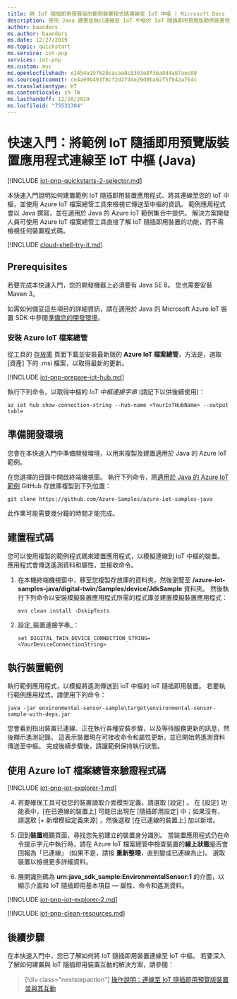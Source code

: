 ```yaml
---
title: 將 IoT 隨插即用預覽版的範例裝置程式碼連線至 IoT 中樞 | Microsoft Docs
description: 使用 Java 建置並執行連線至 IoT 中樞的 IoT 隨插即用預覽版範例裝置程式碼。 使用 Azure IoT 檔案總管工具，檢視裝置傳送至中樞的資訊。
author: baanders
ms.author: baanders
ms.date: 12/27/2019
ms.topic: quickstart
ms.service: iot-pnp
services: iot-pnp
ms.custom: mvc
ms.openlocfilehash: e1454a197620cacaa8c8303e8f36a8d4a87aec00
ms.sourcegitcommit: ce4a99b493f8cf2d2fd4e29d9ba92f5f942a754c
ms.translationtype: HT
ms.contentlocale: zh-TW
ms.lasthandoff: 12/28/2019
ms.locfileid: "75531304"
---
```

# <a name="quickstart-connect-a-sample-iot-plug-and-play-preview-device-application-to-iot-hub-java"></a>快速入門：將範例 IoT 隨插即用預覽版裝置應用程式連線至 IoT 中樞 (Java)

[!INCLUDE [iot-pnp-quickstarts-2-selector.md](../../includes/iot-pnp-quickstarts-2-selector.md)]

本快速入門說明如何建置範例 IoT 隨插即用裝置應用程式、將其連線至您的 IoT 中樞，並使用 Azure IoT 檔案總管工具來檢視它傳送至中樞的資訊。 範例應用程式會以 Java 撰寫，並在適用於 Java 的 Azure IoT 範例集合中提供。 解決方案開發人員可使用 Azure IoT 檔案總管工具直接了解 IoT 隨插即用裝置的功能，而不需檢視任何裝置程式碼。

[!INCLUDE [cloud-shell-try-it.md](../../includes/cloud-shell-try-it.md)]

## <a name="prerequisites"></a>Prerequisites

若要完成本快速入門，您的開發機器上必須要有 Java SE 8。 您也需要安裝 Maven 3。

如需如何備妥這些項目的詳細資訊，請在適用於 Java 的 Microsoft Azure IoT 裝置 SDK 中參閱[準備您的開發環境](https://github.com/Azure/azure-iot-sdk-java/blob/preview/doc/java-devbox-setup.md)。

### <a name="install-the-azure-iot-explorer"></a>安裝 Azure IoT 檔案總管

從工具的 [存放庫](https://github.com/Azure/azure-iot-explorer/releases) 頁面下載並安裝最新版的 **Azure IoT 檔案總管**，方法是，選取 [資產] 下的 .msi 檔案，以取得最新的更新。

[!INCLUDE [iot-pnp-prepare-iot-hub.md](../../includes/iot-pnp-prepare-iot-hub.md)]

執行下列命令，以取得中樞的 _IoT 中樞連接字串_ (請記下以供後續使用)：

```azurecli-interactive
az iot hub show-connection-string --hub-name <YourIoTHubName> --output table
```

## <a name="prepare-the-development-environment"></a>準備開發環境

您會在本快速入門中準備開發環境，以用來複製及建置適用於 Java 的 Azure IoT 範例。

在您選擇的目錄中開啟終端機視窗。 執行下列命令，將[適用於 Java 的 Azure IoT 範例](https://github.com/Azure-Samples/azure-iot-samples-java) GitHub 存放庫複製到下列位置：

```cmd/sh
git clone https://github.com/Azure-Samples/azure-iot-samples-java
```

此作業可能需要幾分鐘的時間才能完成。

## <a name="build-the-code"></a>建置程式碼

您可以使用複製的範例程式碼來建置應用程式，以模擬連線到 IoT 中樞的裝置。 應用程式會傳送遙測資料和屬性，並接收命令。

1. 在本機終端機視窗中，移至您複製存放庫的資料夾，然後瀏覽至 **/azure-iot-samples-java/digital-twin/Samples/device/JdkSample** 資料夾。 然後執行下列命令以安裝模擬裝置應用程式所需的程式庫並建置模擬裝置應用程式：

    ```cmd/sh
    mvn clean install -DskipTests
    ```

1. 設定_裝置連接字串_：

    ```cmd/sh
    set DIGITAL_TWIN_DEVICE_CONNECTION_STRING=<YourDeviceConnectionString>
    ```

## <a name="run-the-device-sample"></a>執行裝置範例

執行範例應用程式，以模擬將遙測傳送到 IoT 中樞的 IoT 隨插即用裝置。 若要執行範例應用程式，請使用下列命令：

```cmd\sh
java -jar environmental-sensor-sample\target\environmental-sensor-sample-with-deps.jar
```

您會看到指出裝置已連線、正在執行各種安裝步驟，以及等待服務更新的訊息，然後顯示遙測記錄。 這表示裝置現在可接收命令和屬性更新，並已開始將遙測資料傳送至中樞。 完成後續步驟後，請讓範例保持執行狀態。

## <a name="use-the-azure-iot-explorer-to-validate-the-code"></a>使用 Azure IoT 檔案總管來驗證程式碼

[!INCLUDE [iot-pnp-iot-explorer-1.md](../../includes/iot-pnp-iot-explorer-1.md)]

4. 若要確保工具可從您的裝置讀取介面模型定義，請選取 [設定]  。 在 [設定] 功能表中，[在已連線的裝置上]  可能已出現在 [隨插即用設定] 中；如果沒有，請選取 [+ 新增模組定義來源]  ，然後選取 [在已連線的裝置上]  加以新增。

1. 回到**裝置**概觀頁面，尋找您先前建立的裝置身分識別。 當裝置應用程式仍在命令提示字元中執行時，請在 Azure IoT 檔案總管中檢查裝置的**線上狀態**是否會回報為「已連線」  (如果不是，請按 **重新整理**，直到變成已連線為止)。 選取裝置以檢視更多詳細資料。

1. 展開識別碼為 **urn:java_sdk_sample:EnvironmentalSensor:1** 的介面，以顯示介面和 IoT 隨插即用基本項目 — 屬性、命令和遙測資料。

[!INCLUDE [iot-pnp-iot-explorer-2.md](../../includes/iot-pnp-iot-explorer-2.md)]

[!INCLUDE [iot-pnp-clean-resources.md](../../includes/iot-pnp-clean-resources.md)]

## <a name="next-steps"></a>後續步驟

在本快速入門中，您已了解如何將 IoT 隨插即用裝置連線至 IoT 中樞。 若要深入了解如何建置與 IoT 隨插即用裝置互動的解決方案，請參閱：

> [!div class="nextstepaction"]
> [操作說明：連線至 IoT 隨插即用預覽版裝置並與其互動](howto-develop-solution.md)
